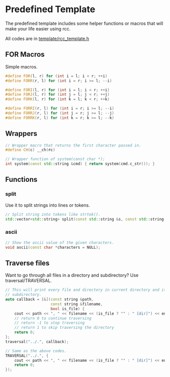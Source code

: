 # Predefined Template

The predefined template includes some helper functions or macros that will make your life easier using rcc.

All codes are in [template/rcc_template.h](../template/rcc_template.h)

## FOR Macros

Simple macros.

```c++
#define FOR(l, r) for (int i = l; i < r; ++i)
#define FORR(r, l) for (int i = r; i >= l; --i)

#define FORI(l, r) for (int i = l; i < r; ++i)
#define FORJ(l, r) for (int j = l; j < r; ++j)
#define FORK(l, r) for (int k = l; k < r; ++k)

#define FORRI(r, l) for (int i = r; i >= l; --i)
#define FORRJ(r, l) for (int j = r; j >= l; --j)
#define FORRK(r, l) for (int k = r; k >= l; --k)
```

## Wrappers

```c++
// Wrapper macro that returns the first character passed in.
#define CH(c) __ch(#c)

// Wrapper function of system(const char *);
int system(const std::string &cmd) { return system(cmd.c_str()); }
```

## Functions

### split

Use it to split strings into lines or tokens.

```c++
// Split string into tokens like strtok().
std::vector<std::string> split(const std::string &s, const std::string &delims = " \t\r\n\v\f");
```

### ascii

```c++
// Show the ascii value of the given characters.
void ascii(const char *characters = NULL);
```

## Traverse files

Want to go through all files in a directory and subdirectory? Use traversal/TRAVERSAL.

```c++
// This will print every file and directory in current directory and its
// subdirectory.
auto callback = [&](const string &path,
                    const string &filename,
                    bool is_file) {
    cout << path << ", " << filename << (is_file ? "" : " [dir]") << endl;
    // return 0 to continue traversing
    // return -1 to stop traversing
    // return 1 to skip traversing the directory
    return 0;
};
traversal("../.", callback);

// Same as the above codes.
TRAVERSAL("../.", {
    cout << path << ", " << filename << (is_file ? "" : " [dir]") << endl;
    return 0;
});
```
